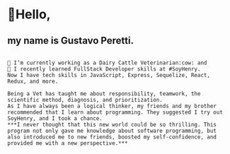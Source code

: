 # 👋Hello,
## my name is Gustavo Peretti.
```

🔭 I’m currently working as a Dairy Cattle Veterinarian:cow: and 
🌱 I recently learned FullStack Developer skills at #SoyHenry.
Now I have tech skills in JavaScript, Express, Sequelize, React, Redux, and more.

Being a Vet has taught me about responsibility, teamwork, the scientific method, diagnosis, and prioritization. 
As I have always been a logical thinker, my friends and my brother recommended that I learn about programming. They suggested I try out SoyHenry, and I took a chance.
***I never thought that this new world could be so thrilling. This program not only gave me knowledge about software programming, but also introduced me to new friends, boosted my self-confidence, and provided me with a new perspective.***
```

<!--
**AlbaTyto/AlbaTyto** is a ✨ _special_ ✨ repository because its `README.md` (this file) appears on your GitHub profile.

Here are some ideas to get you started:

- 🔭 I’m currently working on ...
- 🌱 I’m currently learning ...
- 👯 I’m looking to collaborate on ...
- 🤔 I’m looking for help with ...
- 💬 Ask me about ...
- 📫 How to reach me: ...
- 😄 Pronouns: ...
- ⚡ Fun fact: ...
-->

